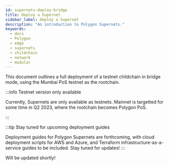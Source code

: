```yaml
---
id: supernets-deploy-bridge
title: Deploy a Supernet
sidebar_label: Deploy a Supernet
description: "An introduction to Polygon Supernets."
keywords:
  - docs
  - Polygon
  - edge
  - supernets
  - childchain
  - network
  - modular
---
```


This document outlines a full deployment of a testnet childchain in bridge mode, using the Mumbai PoS testnet as the rootchain.

:::info Testnet version only available

Currently, Supernets are only available as testnets. Mainnet is targetted for some time in Q2 2023, where the rootchain becomes Polygon PoS.

:::

:::tip Stay tuned for upcoming deployment guides

Deployment guides for Polygon Supernets are forthcoming, with cloud deployment scripts for AWS and Azure, and Terraform infrastructure-as-a-service guides to be included. Stay tuned for updates!
:::

Will be updated shortly!
